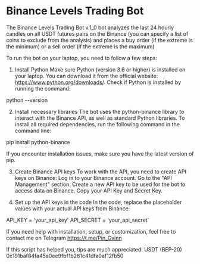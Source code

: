# Binance Levels Trading Bot

The Binance Levels Trading Bot v.1_0 bot analyzes the last 24 hourly candles on all USDT futures pairs on the Binance (you can specify a list of coins to exclude from the analysis) and places a buy order (if the extreme is the minimum) or a sell order (if the extreme is the maximum)

To run the bot on your laptop, you need to follow a few steps:

1. Install Python
Make sure Python (version 3.6 or higher) is installed on your laptop. You can download it from the official website: https://www.python.org/downloads/.
Check if Python is installed by running the command:

python --version

2. Install necessary libraries
The bot uses the python-binance library to interact with the Binance API, as well as standard Python libraries. To install all required dependencies, run the following command in the command line:

pip install python-binance

If you encounter installation issues, make sure you have the latest version of pip.

3. Create Binance API keys
To work with the API, you need to create API keys on Binance:
Log in to your Binance account.
Go to the "API Management" section.
Create a new API key to be used for the bot to access data on Binance.
Copy your API Key and Secret Key.

4. Set up the API keys in the code
In the code, replace the placeholder values with your actual API keys from Binance:

API_KEY = 'your_api_key'
API_SECRET = 'your_api_secret'

If you need help with installation, setup, or customization, feel free to contact me on Telegram
https://t.me/Pin_Gvinn

If this script has helped you, tips are much appreciated:
USDT (BEP-20) 0x191baf84fa45a0ee9fbf1b261c41dfa0af12fb50
